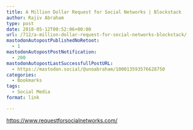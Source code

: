 ```yaml
---
title: A Million Dollar Request for Social Networks | Blockstack
author: Rajiv Abraham
type: post
date: 2018-05-12T00:52:06+00:00
url: /712/a-million-dollar-request-for-social-networks-blockstack/
mastodonAutopostPublishedNoRetoot:
  - 1
mastodonAutopostPostNotification:
  - 200
mastodonAutopostLastSuccessfullPostURL:
  - https://mastodon.social/@unoabraham/100013593576628750
categories:
  - Bookmarks
tags:
  - Social Media
format: link

---
```

<https://www.requestforsocialnetworks.com/>